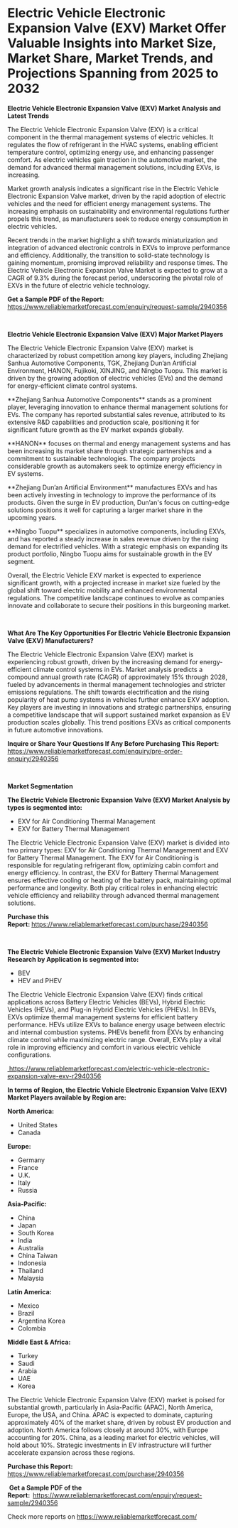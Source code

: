 <p><h1>Electric Vehicle Electronic Expansion Valve (EXV) Market Offer Valuable Insights into Market Size, Market Share, Market Trends, and Projections Spanning from 2025 to 2032</h1></p><p><strong>Electric Vehicle Electronic Expansion Valve (EXV) Market Analysis and Latest Trends</strong></p>
<p><p>The Electric Vehicle Electronic Expansion Valve (EXV) is a critical component in the thermal management systems of electric vehicles. It regulates the flow of refrigerant in the HVAC systems, enabling efficient temperature control, optimizing energy use, and enhancing passenger comfort. As electric vehicles gain traction in the automotive market, the demand for advanced thermal management solutions, including EXVs, is increasing.</p><p>Market growth analysis indicates a significant rise in the Electric Vehicle Electronic Expansion Valve market, driven by the rapid adoption of electric vehicles and the need for efficient energy management systems. The increasing emphasis on sustainability and environmental regulations further propels this trend, as manufacturers seek to reduce energy consumption in electric vehicles. </p><p>Recent trends in the market highlight a shift towards miniaturization and integration of advanced electronic controls in EXVs to improve performance and efficiency. Additionally, the transition to solid-state technology is gaining momentum, promising improved reliability and response times. The Electric Vehicle Electronic Expansion Valve Market is expected to grow at a CAGR of 9.3% during the forecast period, underscoring the pivotal role of EXVs in the future of electric vehicle technology.</p></p>
<p><strong>Get a Sample PDF of the Report:&nbsp;</strong> <a href="https://www.reliablemarketforecast.com/enquiry/request-sample/2940356?utm_campaign=2929&utm_medium=2&utm_source=Github&utm_content=ia&utm_term=15032025&utm_id=electric-vehicle-electronic-expansion-valve-exv">https://www.reliablemarketforecast.com/enquiry/request-sample/2940356</a></p>
<p>&nbsp;</p>
<p><strong>Electric Vehicle Electronic Expansion Valve (EXV) Major Market Players</strong></p>
<p><p>The Electric Vehicle Electronic Expansion Valve (EXV) market is characterized by robust competition among key players, including Zhejiang Sanhua Automotive Components, TGK, Zhejiang Dun’an Artificial Environment, HANON, Fujikoki, XINJING, and Ningbo Tuopu. This market is driven by the growing adoption of electric vehicles (EVs) and the demand for energy-efficient climate control systems.</p><p>**Zhejiang Sanhua Automotive Components** stands as a prominent player, leveraging innovation to enhance thermal management solutions for EVs. The company has reported substantial sales revenue, attributed to its extensive R&D capabilities and production scale, positioning it for significant future growth as the EV market expands globally.</p><p>**HANON** focuses on thermal and energy management systems and has been increasing its market share through strategic partnerships and a commitment to sustainable technologies. The company projects considerable growth as automakers seek to optimize energy efficiency in EV systems.</p><p>**Zhejiang Dun’an Artificial Environment** manufactures EXVs and has been actively investing in technology to improve the performance of its products. Given the surge in EV production, Dun’an's focus on cutting-edge solutions positions it well for capturing a larger market share in the upcoming years.</p><p>**Ningbo Tuopu** specializes in automotive components, including EXVs, and has reported a steady increase in sales revenue driven by the rising demand for electrified vehicles. With a strategic emphasis on expanding its product portfolio, Ningbo Tuopu aims for sustainable growth in the EV segment.</p><p>Overall, the Electric Vehicle EXV market is expected to experience significant growth, with a projected increase in market size fueled by the global shift toward electric mobility and enhanced environmental regulations. The competitive landscape continues to evolve as companies innovate and collaborate to secure their positions in this burgeoning market.</p></p>
<p>&nbsp;</p>
<p><strong>What Are The Key Opportunities For Electric Vehicle Electronic Expansion Valve (EXV) Manufacturers?</strong></p>
<p><p>The Electric Vehicle Electronic Expansion Valve (EXV) market is experiencing robust growth, driven by the increasing demand for energy-efficient climate control systems in EVs. Market analysis predicts a compound annual growth rate (CAGR) of approximately 15% through 2028, fueled by advancements in thermal management technologies and stricter emissions regulations. The shift towards electrification and the rising popularity of heat pump systems in vehicles further enhance EXV adoption. Key players are investing in innovations and strategic partnerships, ensuring a competitive landscape that will support sustained market expansion as EV production scales globally. This trend positions EXVs as critical components in future automotive innovations.</p></p>
<p><strong>Inquire or Share Your Questions If Any Before Purchasing This Report:</strong> <a href="https://www.reliablemarketforecast.com/enquiry/pre-order-enquiry/2940356?utm_campaign=2929&utm_medium=2&utm_source=Github&utm_content=ia&utm_term=15032025&utm_id=electric-vehicle-electronic-expansion-valve-exv">https://www.reliablemarketforecast.com/enquiry/pre-order-enquiry/2940356</a></p>
<p>&nbsp;</p>
<p><strong>Market Segmentation</strong></p>
<p><strong>The Electric Vehicle Electronic Expansion Valve (EXV) Market Analysis by types is segmented into:</strong></p>
<p><ul><li>EXV for Air Conditioning Thermal Management</li><li>EXV for Battery Thermal Management</li></ul></p>
<p><p>The Electric Vehicle Electronic Expansion Valve (EXV) market is divided into two primary types: EXV for Air Conditioning Thermal Management and EXV for Battery Thermal Management. The EXV for Air Conditioning is responsible for regulating refrigerant flow, optimizing cabin comfort and energy efficiency. In contrast, the EXV for Battery Thermal Management ensures effective cooling or heating of the battery pack, maintaining optimal performance and longevity. Both play critical roles in enhancing electric vehicle efficiency and reliability through advanced thermal management solutions.</p></p>
<p><strong>Purchase this Report:&nbsp;</strong><a href="https://www.reliablemarketforecast.com/purchase/2940356?utm_campaign=2929&utm_medium=2&utm_source=Github&utm_content=ia&utm_term=15032025&utm_id=electric-vehicle-electronic-expansion-valve-exv">https://www.reliablemarketforecast.com/purchase/2940356</a></p>
<p>&nbsp;</p>
<p><strong>The Electric Vehicle Electronic Expansion Valve (EXV) Market Industry Research by Application is segmented into:</strong></p>
<p><ul><li>BEV</li><li>HEV and PHEV</li></ul></p>
<p><p>The Electric Vehicle Electronic Expansion Valve (EXV) finds critical applications across Battery Electric Vehicles (BEVs), Hybrid Electric Vehicles (HEVs), and Plug-in Hybrid Electric Vehicles (PHEVs). In BEVs, EXVs optimize thermal management systems for efficient battery performance. HEVs utilize EXVs to balance energy usage between electric and internal combustion systems. PHEVs benefit from EXVs by enhancing climate control while maximizing electric range. Overall, EXVs play a vital role in improving efficiency and comfort in various electric vehicle configurations.</p></p>
<p><a href="https://www.reliablemarketforecast.com/electric-vehicle-electronic-expansion-valve-exv-r2940356?utm_campaign=2929&utm_medium=2&utm_source=Github&utm_content=ia&utm_term=15032025&utm_id=electric-vehicle-electronic-expansion-valve-exv">&nbsp;https://www.reliablemarketforecast.com/electric-vehicle-electronic-expansion-valve-exv-r2940356</a></p>
<p><strong>In terms of Region, the Electric Vehicle Electronic Expansion Valve (EXV) Market Players available by Region are:</strong></p>
<p>
    <p> <strong> North America: </strong>
        <ul>
            <li>United States</li>
            <li>Canada</li>
        </ul>
        </p> 
    <p> <strong> Europe: </strong>
        <ul>
            <li>Germany</li>
            <li>France</li>
            <li>U.K.</li>
            <li>Italy</li>
            <li>Russia</li>
        </ul>
        </p> 
    <p> <strong> Asia-Pacific: </strong>
        <ul>
            <li>China</li>
            <li>Japan</li>
            <li>South Korea</li>
            <li>India</li>
            <li>Australia</li>
            <li>China Taiwan</li>
            <li>Indonesia</li>
            <li>Thailand</li>
            <li>Malaysia</li>
        </ul>
        </p> 
    <p> <strong> Latin America: </strong>
        <ul>
            <li>Mexico</li>
            <li>Brazil</li>
            <li>Argentina Korea</li>
            <li>Colombia</li>
        </ul>
        </p> 
    <p> <strong> Middle East & Africa: </strong>
        <ul>
            <li>Turkey</li>
            <li>Saudi</li>
            <li>Arabia</li>
            <li>UAE</li>
            <li>Korea</li>
        </ul>
    </p>
    </p>
<p><p>The Electric Vehicle Electronic Expansion Valve (EXV) market is poised for substantial growth, particularly in Asia-Pacific (APAC), North America, Europe, the USA, and China. APAC is expected to dominate, capturing approximately 40% of the market share, driven by robust EV production and adoption. North America follows closely at around 30%, with Europe accounting for 20%. China, as a leading market for electric vehicles, will hold about 10%. Strategic investments in EV infrastructure will further accelerate expansion across these regions.</p></p>
<p><strong>Purchase this Report: </strong><a href="https://www.reliablemarketforecast.com/purchase/2940356?utm_campaign=2929&utm_medium=2&utm_source=Github&utm_content=ia&utm_term=15032025&utm_id=electric-vehicle-electronic-expansion-valve-exv">https://www.reliablemarketforecast.com/purchase/2940356</a></p>
<p>&nbsp;<strong>Get a Sample PDF of the Report:&nbsp;&nbsp;</strong><a href="https://www.reliablemarketforecast.com/enquiry/request-sample/2940356?utm_campaign=2929&utm_medium=2&utm_source=Github&utm_content=ia&utm_term=15032025&utm_id=electric-vehicle-electronic-expansion-valve-exv">https://www.reliablemarketforecast.com/enquiry/request-sample/2940356</a></p>
<p><strong></strong></p>
<p>Check more reports on <a href="https://www.reliablemarketforecast.com/?utm_campaign=2929&utm_medium=2&utm_source=Github&utm_content=ia&utm_term=15032025&utm_id=electric-vehicle-electronic-expansion-valve-exv">https://www.reliablemarketforecast.com/</a></p>
